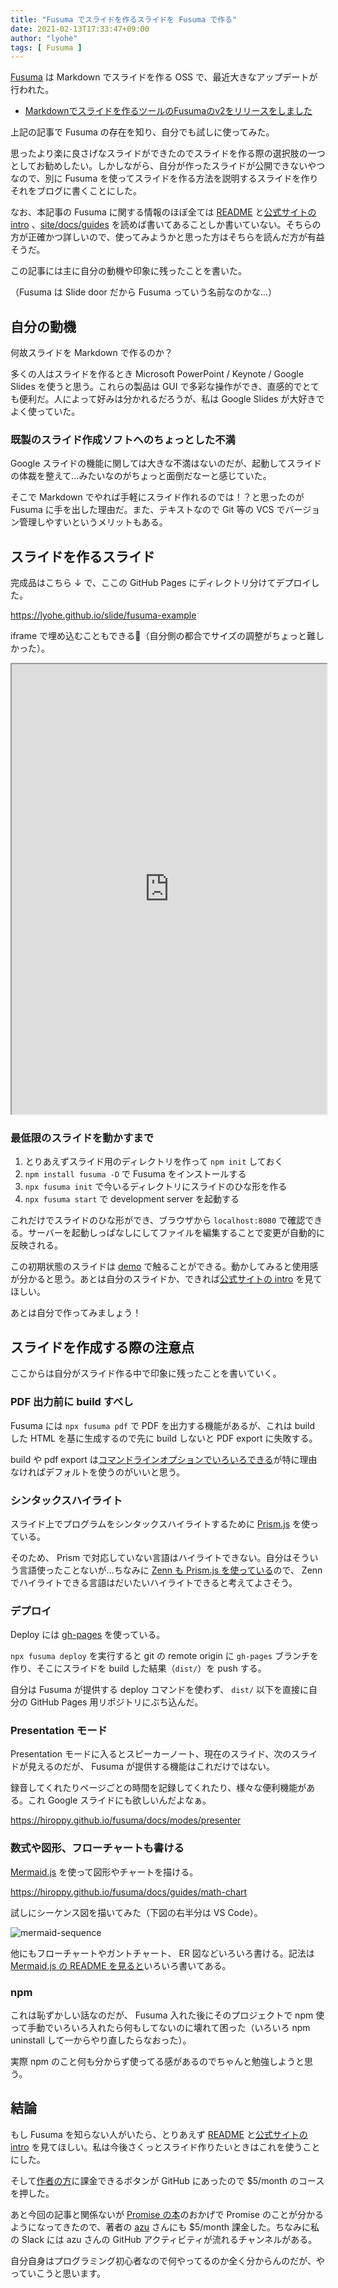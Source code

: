 ```yaml
---
title: "Fusuma でスライドを作るスライドを Fusuma で作る"
date: 2021-02-13T17:33:47+09:00
author: "lyohe"
tags: [ Fusuma ]
---
```


[Fusuma](https://hiroppy.github.io/fusuma/) は Markdown でスライドを作る OSS で、最近大きなアップデートが行われた。

- [Markdownでスライドを作るツールのFusumaのv2をリリースをしました](https://blog.hiroppy.me/entry/fusuma-v2)

上記の記事で Fusuma の存在を知り、自分でも試しに使ってみた。

思ったより楽に良さげなスライドができたのでスライドを作る際の選択肢の一つとしてお勧めしたい。しかしながら、自分が作ったスライドが公開できないやつなので、別に Fusuma を使ってスライドを作る方法を説明するスライドを作りそれをブログに書くことにした。

なお、本記事の Fusuma に関する情報のほぼ全ては [README](https://github.com/hiroppy/fusuma/blob/master/README.md) と[公式サイトの intro](https://hiroppy.github.io/fusuma/intro/) 、[site/docs/guides](https://github.com/hiroppy/fusuma/tree/master/site/docs/guides) を読めば書いてあることしか書いていない。そちらの方が正確かつ詳しいので、使ってみようかと思った方はそちらを読んだ方が有益そうだ。

この記事には主に自分の動機や印象に残ったことを書いた。

（Fusuma は Slide door だから Fusuma っていう名前なのかな...）

## 自分の動機

何故スライドを Markdown で作るのか？

多くの人はスライドを作るとき Microsoft PowerPoint / Keynote / Google Slides を使うと思う。これらの製品は GUI で多彩な操作ができ、直感的でとても便利だ。人によって好みは分かれるだろうが、私は Google Slides が大好きでよく使っていた。

### 既製のスライド作成ソフトへのちょっとした不満

Google スライドの機能に関しては大きな不満はないのだが、起動してスライドの体裁を整えて...みたいなのがちょっと面倒だなーと感じていた。

そこで Markdown でやれば手軽にスライド作れるのでは！？と思ったのが Fusuma に手を出した理由だ。また、テキストなので Git 等の VCS でバージョン管理しやすいというメリットもある。

## スライドを作るスライド

完成品はこちら ↓ で、ここの GitHub Pages にディレクトリ分けてデプロイした。 

https://lyohe.github.io/slide/fusuma-example

iframe で埋め込むこともできる（自分側の都合でサイズの調整がちょっと難しかった）。

<iframe src="https://lyohe.github.io/slide/fusuma-example" style="width:100%; height:45rem;"></iframe>

### 最低限のスライドを動かすまで

1. とりあえずスライド用のディレクトリを作って `npm init` しておく
1. `npm install fusuma -D` で Fusuma をインストールする
1. `npx fusuma init` で今いるディレクトリにスライドのひな形を作る
1. `npx fusuma start` で development server を起動する

これだけでスライドのひな形ができ、ブラウザから `localhost:8080` で確認できる。サーバーを起動しっぱなしにしてファイルを編集することで変更が自動的に反映される。

この初期状態のスライドは [demo](https://hiroppy.github.io/fusuma/themes/) で触ることができる。動かしてみると使用感が分かると思う。あとは自分のスライドか、できれば[公式サイトの intro](https://hiroppy.github.io/fusuma/intro/) を見てほしい。

あとは自分で作ってみましょう！

## スライドを作成する際の注意点

ここからは自分がスライド作る中で印象に残ったことを書いていく。

### PDF 出力前に build すべし

Fusuma には `npx fusuma pdf` で PDF を出力する機能があるが、これは build した HTML を基に生成するので先に build しないと PDF export に失敗する。

build や pdf export は[コマンドラインオプションでいろいろできる](https://github.com/hiroppy/fusuma/blob/master/packages/fusuma/src/cli/index.js)が特に理由なければデフォルトを使うのがいいと思う。

### シンタックスハイライト

スライド上でプログラムをシンタックスハイライトするために [Prism.js](https://www.npmjs.com/package/prismjs) を使っている。

そのため、 Prism で対応していない言語はハイライトできない。自分はそういう言語使ったことないが...ちなみに [Zenn も Prism.js を使っている](https://zenn.dev/zenn/articles/markdown-guide#%E3%82%B3%E3%83%BC%E3%83%89%E3%83%96%E3%83%AD%E3%83%83%E3%82%AF)ので、 Zenn でハイライトできる言語はだいたいハイライトできると考えてよさそう。

### デプロイ

Deploy には [gh-pages](https://www.npmjs.com/package/gh-pages) を使っている。

`npx fusuma deploy` を実行すると git の remote origin に `gh-pages` ブランチを作り、そこにスライドを build した結果（`dist/`）を push する。

自分は Fusuma が提供する deploy コマンドを使わず、 `dist/` 以下を直接に自分の GitHub Pages 用リポジトリにぶち込んだ。

### Presentation モード

Presentation モードに入るとスピーカーノート、現在のスライド、次のスライドが見えるのだが、 Fusuma が提供する機能はこれだけではない。

録音してくれたりページごとの時間を記録してくれたり、様々な便利機能がある。これ Google スライドにも欲しいんだよなぁ。

https://hiroppy.github.io/fusuma/docs/modes/presenter

### 数式や図形、フローチャートも書ける

[Mermaid.js](https://github.com/mermaid-js/mermaid) を使って図形やチャートを描ける。

https://hiroppy.github.io/fusuma/docs/guides/math-chart

試しにシーケンス図を描いてみた（下図の右半分は VS Code）。

![mermaid-sequence](/post/2021-02-13/mermaid-sequence.png)

他にもフローチャートやガントチャート、 ER 図などいろいろ書ける。記法は [Mermaid.js の README を見ると](https://github.com/mermaid-js/mermaid#examples)いろいろ書いてある。

### npm

これは恥ずかしい話なのだが、 Fusuma 入れた後にそのプロジェクトで npm 使って手動でいろいろ入れたら何もしてないのに壊れて困った（いろいろ npm uninstall して一からやり直したらなおった）。

実際 npm のこと何も分からず使ってる感があるのでちゃんと勉強しようと思う。

## 結論

もし Fusuma を知らない人がいたら、とりあえず [README](https://github.com/hiroppy/fusuma/blob/master/README.md) と[公式サイトの intro](https://hiroppy.github.io/fusuma/intro/) を見てほしい。私は今後さくっとスライド作りたいときはこれを使うことにした。

そして[作者の方](https://github.com/hiroppy)に課金できるボタンが GitHub にあったので $5/month のコースを押した。

あと今回の記事と関係ないが [Promise の本](https://azu.github.io/promises-book/)のおかげで Promise のことが分かるようになってきたので、著者の [azu](https://github.com/azu) さんにも $5/month 課金した。ちなみに私の Slack には azu さんの GitHub アクティビティが流れるチャンネルがある。

自分自身はプログラミング初心者なので何やってるのか全く分からんのだが、やっていこうと思います。
